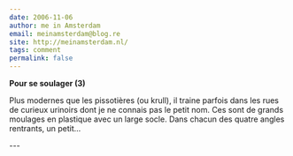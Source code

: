 ```yaml
---
date: 2006-11-06
author: me in Amsterdam
email: meinamsterdam@blog.re
site: http://meinamsterdam.nl/
tags: comment
permalink: false
---
```


<!-- TB -->
<p><strong>Pour se soulager (3)</strong></p>
<p>Plus modernes que les pissotières (ou krull), il traine parfois dans les rues de curieux urinoirs dont je ne connais pas le petit nom. Ces sont de grands moulages en plastique avec un large socle. Dans chacun des quatre angles rentrants, un petit...</p>
---